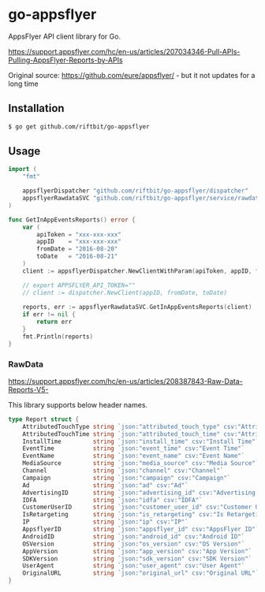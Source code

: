 # go-appsflyer
 
AppsFlyer API client library for Go.
  
https://support.appsflyer.com/hc/en-us/articles/207034346-Pull-APIs-Pulling-AppsFlyer-Reports-by-APIs

Original source: https://github.com/eure/appsflyer/ - but it not updates for a long time
  
## Installation

```bash
$ go get github.com/riftbit/go-appsflyer
```

## Usage
  
```go
import (
	"fmt"

	appsflyerDispatcher "github.com/riftbit/go-appsflyer/dispatcher"
	appsflyerRawdataSVC "github.com/riftbit/go-appsflyer/service/rawdata"
)

func GetInAppEventsReports() error {
	var (
		apiToken = "xxx-xxx-xxx"
		appID    = "xxx-xxx-xxx"
		fromDate = "2016-08-20"
		toDate   = "2016-08-21"
	)
	client := appsflyerDispatcher.NewClientWithParam(apiToken, appID, fromDate, toDate)

	// export APPSFLYER_API_TOKEN=""
	// client := dispatcher.NewClient(appID, fromDate, toDate)
	
	reports, err := appsflyerRawdataSVC.GetInAppEventsReports(client)
	if err != nil {
		return err
	}
	fmt.Println(reports)
}
```

### RawData

https://support.appsflyer.com/hc/en-us/articles/208387843-Raw-Data-Reports-V5-

This library supports below header names.

```go
type Report struct {
	AttributedTouchType string `json:"attributed_touch_type" csv:"Attributed Touch Type"`
	AttributedTouchTime string `json:"attributed_touch_time" csv:"Attributed Touch Time"`
	InstallTime         string `json:"install_time" csv:"Install Time"`
	EventTime           string `json:"event_time" csv:"Event Time"`
	EventName           string `json:"event_name" csv:"Event Name"`
	MediaSource         string `json:"media_source" csv:"Media Source"`
	Channel             string `json:"channel" csv:"Channel"`
	Campaign            string `json:"campaign" csv:"Campaign"`
	Ad                  string `json:"ad" csv:"Ad"`
	AdvertisingID       string `json:"advertising_id" csv:"Advertising ID"`
	IDFA                string `json:"idfa" csv:"IDFA"`
	CustomerUserID      string `json:"customer_user_id" csv:"Customer User ID"`
	IsRetargeting       string `json:"is_retargeting" csv:"Is Retargeting"`
	IP                  string `json:"ip" csv:"IP"`
	AppsflyerID         string `json:"appsflyer_id" csv:"AppsFlyer ID"`
	AndroidID           string `json:"android_id" csv:"Android ID"`
	OSVersion           string `json:"os_version" csv:"OS Version"`
	AppVersion          string `json:"app_version" csv:"App Version"`
	SDKVersion          string `json:"sdk_version" csv:"SDK Version"`
	UserAgent           string `json:"user_agent" csv:"User Agent"`
	OriginalURL         string `json:"original_url" csv:"Original URL"`
}
```
